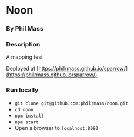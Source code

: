 # Noon
### By Phil Mass

### Description

A mapping test

Deployed at [https://philrmass.github.io/sparrow/](https://philrmass.github.io/sparrow/)

### Run locally
- `git clone git@github.com:philrmass/noon.git`
- `cd noon`
- `npm install`
- `npm start`
- Open a browser to `localhost:8080`
